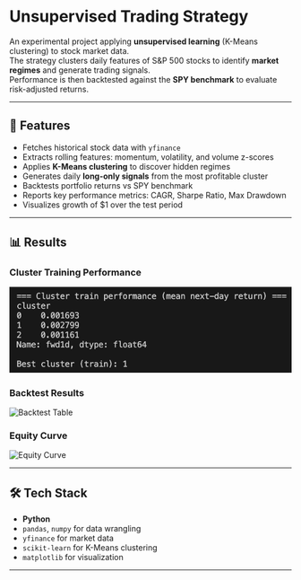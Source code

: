 # Unsupervised Trading Strategy

An experimental project applying **unsupervised learning** (K-Means clustering) to stock market data.  
The strategy clusters daily features of S&P 500 stocks to identify **market regimes** and generate trading signals.  
Performance is then backtested against the **SPY benchmark** to evaluate risk-adjusted returns.

---

## 🚀 Features
- Fetches historical stock data with `yfinance`
- Extracts rolling features: momentum, volatility, and volume z-scores
- Applies **K-Means clustering** to discover hidden regimes
- Generates daily **long-only signals** from the most profitable cluster
- Backtests portfolio returns vs SPY benchmark
- Reports key performance metrics: CAGR, Sharpe Ratio, Max Drawdown
- Visualizes growth of $1 over the test period

---

## 📊 Results

### Cluster Training Performance
![Cluster Performance](images/cluster_stats.png)

### Backtest Results
![Backtest Table](images/model_vs_sp500.png.png)

### Equity Curve
![Equity Curve](images/equity_curve.png.png)

---

## 🛠️ Tech Stack
- **Python**
- `pandas`, `numpy` for data wrangling
- `yfinance` for market data
- `scikit-learn` for K-Means clustering
- `matplotlib` for visualization

---